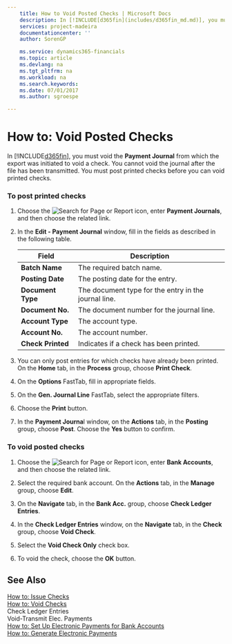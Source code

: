 ```yaml
---
    title: How to Void Posted Checks | Microsoft Docs
    description: In [!INCLUDE[d365fin](includes/d365fin_md.md)], you must void the **Payment Journal** from which the export was initiated to void a check. You cannot void the journal after the file has been transmitted. You must post printed checks before you can void printed checks.
    services: project-madeira
    documentationcenter: ''
    author: SorenGP

    ms.service: dynamics365-financials
    ms.topic: article
    ms.devlang: na
    ms.tgt_pltfrm: na
    ms.workload: na
    ms.search.keywords:
    ms.date: 07/01/2017
    ms.author: sgroespe

---
```

# How to: Void Posted Checks
In [!INCLUDE[d365fin](includes/d365fin_md.md)], you must void the **Payment Journal** from which the export was initiated to void a check. You cannot void the journal after the file has been transmitted. You must post printed checks before you can void printed checks.  
  
### To post printed checks  
  
1.  Choose the ![Search for Page or Report](media/ui-search/search_small.png "Search for Page or Report icon") icon, enter **Payment Journals**, and then choose the related link.  
  
2.  In the **Edit - Payment Journal** window, fill in the fields as described in the following table.  
  
    |Field|Description|  
    |---------------------------------|---------------------------------------|  
    |**Batch Name**|The required batch name.|  
    |**Posting Date**|The posting date for the entry.|  
    |**Document Type**|The document type for the entry in the journal line.|  
    |**Document No.**|The document number for the journal line.|  
    |**Account Type**|The account type.|  
    |**Account No.**|The account number.|  
    |**Check Printed**|Indicates if a check has been printed.|  
  
3.  You can only post entries for which checks have already been printed. On the **Home** tab, in the **Process** group, choose **Print Check**.  
  
4.  On the **Options** FastTab, fill in appropriate fields.  
  
5.  On the **Gen. Journal Line**  FastTab, select the appropriate filters.  
  
6.  Choose the **Print** button.  
  
7.  In the **Payment Journa**l window, on the **Actions** tab, in the **Posting** group, choose **Post**. Choose the **Yes** button to confirm.  
  
### To void posted checks  
  
1.  Choose the ![Search for Page or Report](media/ui-search/search_small.png "Search for Page or Report icon") icon, enter **Bank Accounts**, and then choose the related link.  
  
2.  Select the required bank account. On the **Actions** tab, in the **Manage** group, choose **Edit**.  
  
3.  On the **Navigate** tab, in the **Bank Acc.** group, choose **Check Ledger Entries**.  
  
4.  In the **Check Ledger Entries** window, on the **Navigate** tab, in the **Check** group, choose **Void Check**.  
  
5.  Select the **Void Check Only** check box.  
  
6.  To void the check, choose the **OK** button.  
  
## See Also  
 [How to: Issue Checks](how-to-issue-checks.md)   
 [How to: Void Checks](how-to-void-checks.md)   
 Check Ledger Entries   
 Void-Transmit Elec. Payments   
 [How to: Set Up Electronic Payments for Bank Accounts](how-to-set-up-electronic-payments-for-bank-accounts.md)   
 [How to: Generate Electronic Payments](how-to-generate-electronic-payments.md)